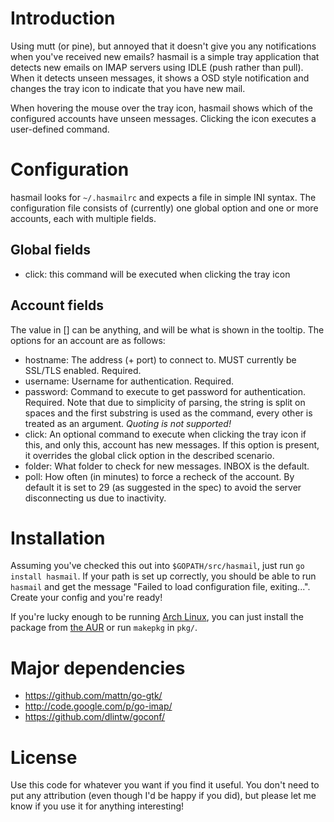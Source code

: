 # Introduction #

Using mutt (or pine), but annoyed that it doesn't give you any notifications
when you've received new emails? hasmail is a simple tray application that
detects new emails on IMAP servers using IDLE (push rather than pull). When it
detects unseen messages, it shows a OSD style notification and changes the tray
icon to indicate that you have new mail.

When hovering the mouse over the tray icon, hasmail shows which of the
configured accounts have unseen messages. Clicking the icon executes a
user-defined command.

# Configuration #

hasmail looks for `~/.hasmailrc` and expects a file in simple INI syntax. The
configuration file consists of (currently) one global option and one or more
accounts, each with multiple fields.

## Global fields ##

 - click: this command will be executed when clicking the tray icon

## Account fields ##

The value in [] can be anything, and will be what is shown in the tooltip. The
options for an account are as follows:

 - hostname: The address (+ port) to connect to. MUST currently be SSL/TLS
   enabled. Required.
 - username: Username for authentication. Required.
 - password: Command to execute to get password for authentication. Required.
	 Note that due to simplicity of parsing, the string is split on spaces and the
	 first substring is used as the command, every other is treated as an
	 argument. *Quoting is not supported!*
 - click: An optional command to execute when clicking the tray icon if this,
   and only this, account has new messages. If this option is present, it
   overrides the global click option in the described scenario.
 - folder: What folder to check for new messages. INBOX is the default.
 - poll: How often (in minutes) to force a recheck of the account. By default it
	 is set to 29 (as suggested in the spec) to avoid the server disconnecting us
	 due to inactivity.

# Installation #

Assuming you've checked this out into `$GOPATH/src/hasmail`, just run
`go install hasmail`. If your path is set up correctly, you should be able to
run `hasmail` and get the message "Failed to load configuration file,
exiting...". Create your config and you're ready!

If you're lucky enough to be running [Arch Linux](https://www.archlinux.org/),
you can just install the package from [the
AUR](https://aur.archlinux.org/packages/hasmail/) or run `makepkg` in `pkg/`.

# Major dependencies #

 - https://github.com/mattn/go-gtk/
 - http://code.google.com/p/go-imap/
 - https://github.com/dlintw/goconf/

# License #

Use this code for whatever you want if you find it useful. You don't need to put
any attribution (even though I'd be happy if you did), but please let me know if
you use it for anything interesting!
